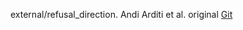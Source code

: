 external/refusal_direction. Andi Arditi et al. original  [Git](https://github.com/andyrdt/refusal_direction)
